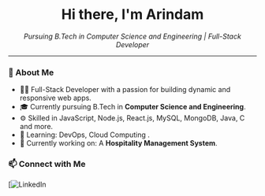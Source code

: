 <h1 align="center">Hi there, I'm Arindam</h1>

<p align="center">
  <em>Pursuing B.Tech in Computer Science and Engineering | Full-Stack Developer</em>
</p>

---

### 🚀 About Me
- 🧑‍💻 Full-Stack Developer with a passion for building dynamic and responsive web apps.
- 🎓 Currently pursuing B.Tech in **Computer Science and Engineering**.
- ⚙️ Skilled in JavaScript, Node.js, React.js, MySQL, MongoDB, Java, C and more.
- 🌱 Learning: DevOps, Cloud Computing .
- 🔭 Currently working on: A **Hospitality Management System**.

### 📫 Connect with Me

[![LinkedIn](https://www.linkedin.com/in/arindam-pradhan-5883532a6/)


